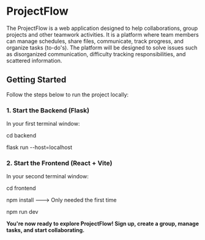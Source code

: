 # ProjectFlow
The ProjectFlow is a web application designed to help collaborations, group projects and other teamwork activities. It is a platform where team members can manage schedules, share files, communicate, track progress, and organize tasks (to-do's). The platform will be designed to solve issues such as disorganized communication, difficulty tracking responsibilities, and scattered information.


## Getting Started

Follow the steps below to run the project locally:

### 1. Start the Backend (Flask)

In your first terminal window:

cd backend

flask run --host=localhost

### 2. Start the Frontend (React + Vite)

In your second terminal window:

cd frontend

npm install ---> Only needed the first time

npm run dev

**You're now ready to explore ProjectFlow! Sign up, create a group, manage tasks, and start collaborating.**


